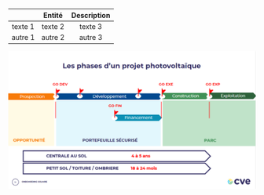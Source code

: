 | | Entité | Description |
|:----------:|:---------:|:----------:|
| texte 1   | texte 2   | texte 3   |
| autre 1   | autre 2   | autre 3   |

![Milestones CVE](../files/CVE_Milestones.png)
